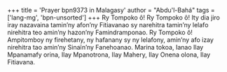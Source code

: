 +++
title = 'Prayer bpn9373 in Malagasy'
author = "Abdu'l-Bahá"
tags = ['lang-mg', 'bpn-unsorted']
+++
Ry Tompoko ô! Ry Tompoko ô! Ity dia jiro iray nazavaina tamin’ny afon’ny Fitiavanao sy narehitra  tamin’ny lelafo nirehitra teo amin’ny hazon’ny Famindramponao.
Ry Tompoko ô! Ampitomboy ny firehetany, ny hafanany sy ny lelafony, amin’ny afo izay nirehitra tao amin’ny Sinaïn’ny Fanehoanao.
Marina tokoa, Ianao Ilay Mpanamafy orina, Ilay Mpanotrona, Ilay Mahery, Ilay Onena olona, Ilay Fitiavana.
